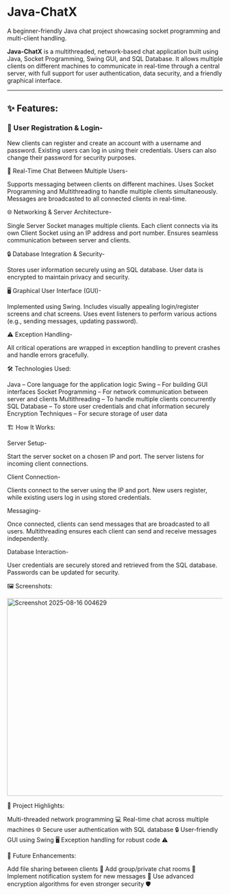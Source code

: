 # Java-ChatX
A beginner-friendly Java chat project showcasing socket programming and multi-client handling.

**Java-ChatX** is a multithreaded, network-based chat application built using Java, Socket Programming, Swing GUI, and SQL Database. It allows multiple clients on different machines to communicate in real-time through a central server, with full support for user authentication, data security, and a friendly graphical interface.

---

## ✨ Features:



### 📝 User Registration & Login-

   New clients can register and create an account with a username and password.
   Existing users can log in using their credentials.
   Users can also change their password for security purposes.

💬 Real-Time Chat Between Multiple Users-

   Supports messaging between clients on different machines.
   Uses Socket Programming and Multithreading to handle multiple clients simultaneously.
   Messages are broadcasted to all connected clients in real-time.

🌐 Networking & Server Architecture-

   Single Server Socket manages multiple clients.
   Each client connects via its own Client Socket using an IP address and port number.
   Ensures seamless communication between server and clients.

🔒 Database Integration & Security-

   Stores user information securely using an SQL database.
   User data is encrypted to maintain privacy and security.

🖥️ Graphical User Interface (GUI)-

   Implemented using Swing.
   Includes visually appealing login/register screens and chat screens.
   Uses event listeners to perform various actions (e.g., sending messages, updating password).

⚠️ Exception Handling-

   All critical operations are wrapped in exception handling to prevent crashes and handle errors gracefully.

🛠️ Technologies Used:

  Java – Core language for the application logic
  Swing – For building GUI interfaces
  Socket Programming – For network communication between server and clients
  Multithreading – To handle multiple clients concurrently
  SQL Database – To store user credentials and chat information securely
  Encryption Techniques – For secure storage of user data

🏗️ How It Works:

  Server Setup-

   Start the server socket on a chosen IP and port.
   The server listens for incoming client connections.

  Client Connection-

   Clients connect to the server using the IP and port.
   New users register, while existing users log in using stored credentials.

  Messaging-

   Once connected, clients can send messages that are broadcasted to all users.
   Multithreading ensures each client can send and receive messages independently.

  Database Interaction-

   User credentials are securely stored and retrieved from the SQL database.
   Passwords can be updated for security.

🖼️ Screenshots:

   <img width="852" height="462" alt="Screenshot 2025-08-16 004629" src="https://github.com/user-attachments/assets/dbe68461-be9a-4ad1-8fd3-2290dc7784ad" />


🌟 Project Highlights:

   Multi-threaded network programming 💻
   Real-time chat across multiple machines 🌐
   Secure user authentication with SQL database 🔒
   User-friendly GUI using Swing 🖥️
   Exception handling for robust code ⚠️

🚀 Future Enhancements:

   Add file sharing between clients 📁
   Add group/private chat rooms 👥
   Implement notification system for new messages 🔔
   Use advanced encryption algorithms for even stronger security 🛡️



